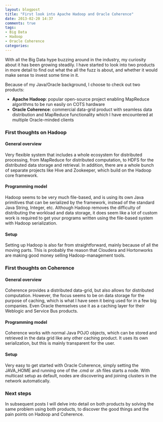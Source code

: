 ```yaml
---
layout: blogpost
title: "First look into Apache Hadoop and Oracle Coherence"
date: 2013-02-20 14:37
comments: true
tags:
- Big Data
- Hadoop
- Oracle Coherence
categories: 
---
```

With all the Big Data hype buzzing around in the industry, my curiosity about it has been growing steadily. I have started to look into two products in more detail to find out what the all the fuzz is about, and whether it would make sense to invest some time in it.

Because of my Java/Oracle background, I choose to check out two products:
* **Apache Hadoop**: popular open-source project enabling MapReduce algorithms to be run easily on COTS hardware
* **Oracle Coherence**: commercial data-grid product with seamless data distribution and MapReduce functionality which I have encountered at multiple Oracle-minded clients  
  
### First thoughts on Hadoop

#### General overview
Very flexible system that includes a whole ecosystem for distributed processing, from MapReduce for distributed computation, to HDFS for the distributed data storage and retrieval. In addition, there are a whole bunch of separate projects like Hive and Zookeeper, which build on the Hadoop core framework. 

#### Programming model
Hadoop seems to be very much file-based, and is using its own Java primitives that can be serialized by the framework, instead of the standard Java String, Integer, etc. Although Hadoop removes the difficulty of distributing the workload and data storage, it does seem like a lot of custom work is required to get your programs written using the file-based system with Hadoop serialization. 

#### Setup
Setting up Hadoop is also far from straightforward, mainly because of all the moving parts. This is probably the reason that Cloudera and Hortonworks are making good money selling Hadoop-management tools.

### First thoughts on Coherence

#### General overview
Coherence provides a distributed data-grid, but also allows for distributed computation. However, the focus seems to be on data storage for the purpose of caching, which is what I have seen it being used for in a few big companies. Even Oracle themselves use it as a caching layer for their Weblogic and Service Bus products.

#### Programming model
Coherence works with normal Java POJO objects, which can be stored and retrieved in the data grid like any other caching product. It uses its own serialization, but this is mainly transparent for the user. 

#### Setup
Very easy to get started with Oracle Coherence, simply setting the JAVA_HOME and running one of the .cmd or .sh files starts a node. With multicast setup as default, nodes are discovering and joining clusters in the network automatically.

### Next steps
In subsequent posts I will delve into detail on both products by solving the same problem using both products, to discover the good things and the pain points on Hadoop and Coherence. 

